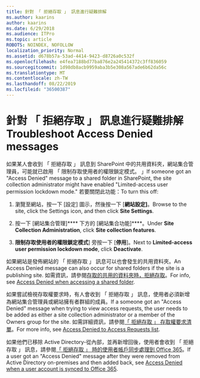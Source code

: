 ```yaml
---
title: 針對 「 拒絕存取 」 訊息進行疑難排解
ms.author: kaarins
author: kaarins
ms.date: 6/29/2018
ms.audience: ITPro
ms.topic: article
ROBOTS: NOINDEX, NOFOLLOW
localization_priority: Normal
ms.assetid: d678b57a-53ad-4414-9423-d8726a0c532f
ms.openlocfilehash: e4fea7188bd77ba876e2a245414372c3ff836059
ms.sourcegitcommit: 1d98db8acb9959aba3b5e308a567ade6b62da56c
ms.translationtype: MT
ms.contentlocale: zh-TW
ms.lasthandoff: 08/22/2019
ms.locfileid: "36500387"
---
```

# <a name="troubleshoot-access-denied-messages"></a><span data-ttu-id="44c8f-102">針對 「 拒絕存取 」 訊息進行疑難排解</span><span class="sxs-lookup"><span data-stu-id="44c8f-102">Troubleshoot Access Denied messages</span></span>

<span data-ttu-id="44c8f-103">如果某人會收到 「 拒絕存取 」 訊息到 SharePoint 中的共用資料夾，網站集合管理員，可能就已啟用 「 限制存取使用者的權限鎖定模式。 」</span><span class="sxs-lookup"><span data-stu-id="44c8f-103">If someone got an "Access Denied" message to a shared folder in SharePoint, the site collection administrator might have enabled "Limited-access user permission lockdown mode."</span></span> <span data-ttu-id="44c8f-104">若要關閉此功能：</span><span class="sxs-lookup"><span data-stu-id="44c8f-104">To turn this off:</span></span> 
  
1. <span data-ttu-id="44c8f-105">瀏覽至網站，按一下 [設定] 圖示，然後按一下 [**網站設定]**。</span><span class="sxs-lookup"><span data-stu-id="44c8f-105">Browse to the site, click the Settings icon, and then click **Site Settings**.</span></span>
    
2. <span data-ttu-id="44c8f-106">按一下 [網站集合管理]\*\*\*\* 下方的 [網站集合功能]\*\*\*\*。</span><span class="sxs-lookup"><span data-stu-id="44c8f-106">Under **Site Collection Administration**, click **Site collection features**.</span></span>
    
3. <span data-ttu-id="44c8f-107">**限制存取使用者的權限鎖定模式**] 旁按一下 [**停用**]。</span><span class="sxs-lookup"><span data-stu-id="44c8f-107">Next to **Limited-access user permission lockdown mode**, click **Deactivate**.</span></span>
    
<span data-ttu-id="44c8f-108">如果網站是發佈網站的 「 拒絕存取 」 訊息可以也會發生的共用資料夾。</span><span class="sxs-lookup"><span data-stu-id="44c8f-108">An Access Denied message can also occur for shared folders if the site is a publishing site.</span></span> <span data-ttu-id="44c8f-109">如需資訊，請參閱[存取的共用的資料夾時，拒絕存取](https://go.microsoft.com/fwlink/?linkid=2004317)。</span><span class="sxs-lookup"><span data-stu-id="44c8f-109">For info, see [Access Denied when accessing a shared folder](https://go.microsoft.com/fwlink/?linkid=2004317).</span></span>
  
<span data-ttu-id="44c8f-110">如果嘗試檢視存取權要求時，有人會收到 「 拒絕存取 」 訊息，使用者必須新增為網站集合管理員或網站擁有者群組的成員。</span><span class="sxs-lookup"><span data-stu-id="44c8f-110">If a someone got an "Access Denied" message when trying to view access requests, the user needs to be added as either a site collection administrator or a member of the Owners group for the site.</span></span> <span data-ttu-id="44c8f-111">如需詳細資訊，請參閱[「 拒絕存取 」 存取權要求清單](https://go.microsoft.com/fwlink/?linkid=2004220)。</span><span class="sxs-lookup"><span data-stu-id="44c8f-111">For more info, see [Access Denied to Access Requests list](https://go.microsoft.com/fwlink/?linkid=2004220).</span></span>
  
<span data-ttu-id="44c8f-112">如果他們已移除 Active Directory-從內部，並再新增回後，使用者會收到 「 拒絕存取 」 訊息，請參閱[「 拒絕存取 」 時的使用者帳戶同步處理到 Office 365](https://go.microsoft.com/fwlink/?linkid=2004318)。</span><span class="sxs-lookup"><span data-stu-id="44c8f-112">If a user got an "Access Denied" message after they were removed from Active Directory on-premises and then added back, see [Access Denied when a user account is synced to Office 365](https://go.microsoft.com/fwlink/?linkid=2004318).</span></span>
  

